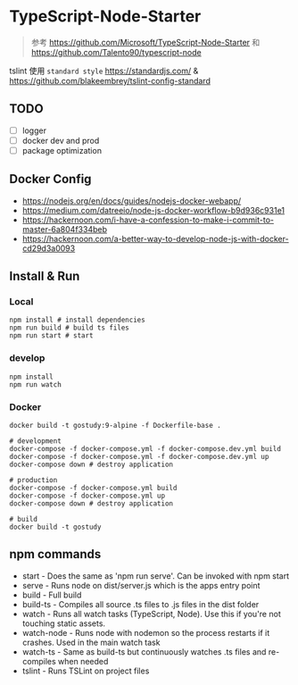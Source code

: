 # TypeScript-Node-Starter

> 参考 https://github.com/Microsoft/TypeScript-Node-Starter 和 https://github.com/Talento90/typescript-node

tslint 使用 `standard style` https://standardjs.com/ & https://github.com/blakeembrey/tslint-config-standard

## TODO
- [ ] logger
- [ ] docker dev and prod
- [ ] package optimization

## Docker Config
- https://nodejs.org/en/docs/guides/nodejs-docker-webapp/
- https://medium.com/datreeio/node-js-docker-workflow-b9d936c931e1
- https://hackernoon.com/i-have-a-confession-to-make-i-commit-to-master-6a804f334beb
- https://hackernoon.com/a-better-way-to-develop-node-js-with-docker-cd29d3a0093


## Install & Run

### Local

```shell
npm install # install dependencies
npm run build # build ts files
npm run start # start 
```

### develop

```shell
npm install
npm run watch
```

### Docker
```shell
docker build -t gostudy:9-alpine -f Dockerfile-base .

# development
docker-compose -f docker-compose.yml -f docker-compose.dev.yml build
docker-compose -f docker-compose.yml -f docker-compose.dev.yml up
docker-compose down # destroy application

# production
docker-compose -f docker-compose.yml build
docker-compose -f docker-compose.yml up
docker-compose down # destroy application

# build
docker build -t gostudy
```

## npm commands

- start - Does the same as 'npm run serve'. Can be invoked with npm start
- serve - Runs node on dist/server.js which is the apps entry point
- build - Full build
- build-ts - Compiles all source .ts files to .js files in the dist folder
- watch - Runs all watch tasks (TypeScript, Node). Use this if you're not touching static assets.
- watch-node - Runs node with nodemon so the process restarts if it crashes. Used in the main watch task
- watch-ts - Same as build-ts but continuously watches .ts files and re-compiles when needed
- tslint - Runs TSLint on project files